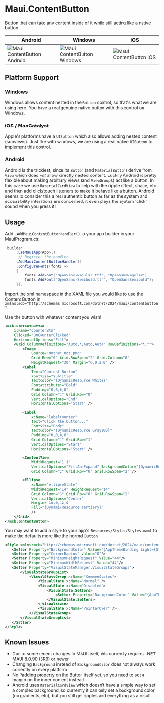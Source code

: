 # Maui.ContentButton
Button that can take any content inside of it while still acting like a native button

| Android | Windows | iOS |
|---------|---------|-----|
| ![Maui ContentButton Android](https://github.com/user-attachments/assets/1a9a8872-6901-411d-9e9f-c462f0fbd8d8) | ![Maui ContentButton Windows](https://github.com/user-attachments/assets/de9c5bef-d2c6-491e-a9f8-9d3f0f5bd773) | ![Maui ContentButton iOS](https://github.com/user-attachments/assets/46a9508c-43e8-4d68-bfa1-d4724bd92689) |


## Platform Support

### Windows
Windows allows content nested in the `Button` control, so that's what we are using here.  You have a real genuine native button with this control on Windows.

### iOS / MacCatalyst
Apple's platforms have a `UIButton` which also allows adding nested content (subviews).  Just like with windows, we are using a real native `UIButton` to implement this control.

### Android
Android is the trickiest, since its `Button` (and `MaterialButton`) derive from `View` which does _not_ allow directly nested content.  Luckily Android is pretty flexible about making arbitrary views (and `ViewGroup`s) act like a button.  In this case we use `MaterialCardView` to help with the ripple effect, shape, etc and then add click/touch listeners to make it behave like a button.  Android seems to consider this a real authentic button as far as the system and accessibility interations are concerned, it even plays the system 'click' sound when you press it!

## Usage

Add `.AddMauiContentButtonHandler()` to your app builder in your MauiProgram.cs:

```csharp
 builder
     .UseMauiApp<App>()
      // Register the handler
     .AddMauiContentButtonHandler()
     .ConfigureFonts(fonts =>
     {
         fonts.AddFont("OpenSans-Regular.ttf", "OpenSansRegular");
         fonts.AddFont("OpenSans-Semibold.ttf", "OpenSansSemibold");
     });
```

Import the xml namespace in the XAML file you would like to use the Content Button in:
`xmlns:mcb="http://schemas.microsoft.com/dotnet/2024/maui/contentbutton"`

Use the button with whatever content you wish!

```xml
<mcb:ContentButton
    x:Name="CounterBtn"
    Clicked="OnCounterClicked"
    HorizontalOptions="Fill">
    <Grid ColumnDefinitions="Auto,*,Auto,Auto" RowDefinitions="*,*">
        <Image
            Source="dotnet_bot.png"
            Grid.Row="0" Grid.RowSpan="2" Grid.Column="0"
            HeightRequest="30" Margin="6,0,2,0" />
        <Label 
            Text="Content Button"
            FontSize="Subtitle"
            TextColor="{DynamicResource White}"
            FontAttributes="Bold"
            Padding="0,6,0,0"
            Grid.Column="1" Grid.Row="0"
            VerticalOptions="End"
            HorizontalOptions="Start" />

        <Label 
            x:Name="labelCounter" 
            Text="Click the button..."
            FontSize="Body"
            TextColor="{DynamicResource Gray100}"
            Padding="0,0,0,6"
            Grid.Column="1" Grid.Row="1"
            VerticalOptions="Start"
            HorizontalOptions="Start" />

        <ContentView
            WidthRequest="1.1" 
            VerticalOptions="FillAndExpand" BackgroundColor="{DynamicResource Tertiary}"
            Grid.Column="2" Grid.Row="0" Grid.RowSpan="2" />

        <Ellipse
            x:Name="ellipseState"
            WidthRequest="14" HeightRequest="14"
            Grid.Column="3" Grid.Row="0" Grid.RowSpan="2"
            VerticalOptions="Center"
            Margin="10,0,12,0"
            Fill="{DynamicResource Tertiary}"
            />
    </Grid>
</mcb:ContentButton>
```


You may want to add a style to your app's `Resources/Styles/Styles.xaml` to make the defaults more like the normal `Button`
```xml
<Style xmlns:mcb="http://schemas.microsoft.com/dotnet/2024/maui/contentbutton" TargetType="mcb:ContentButton">
   <Setter Property="BackgroundColor" Value="{AppThemeBinding Light={StaticResource Primary}, Dark={StaticResource PrimaryDark}}" />
   <Setter Property="CornerRadius" Value="8"/>
   <Setter Property="MinimumHeightRequest" Value="44"/>
   <Setter Property="MinimumWidthRequest" Value="44"/>
   <Setter Property="VisualStateManager.VisualStateGroups">
       <VisualStateGroupList>
           <VisualStateGroup x:Name="CommonStates">
               <VisualState x:Name="Normal" />
               <VisualState x:Name="Disabled">
                   <VisualState.Setters>
                       <Setter Property="BackgroundColor" Value="{AppThemeBinding Light={StaticResource Gray200}, Dark={StaticResource Gray600}}" />
                   </VisualState.Setters>
               </VisualState>
               <VisualState x:Name="PointerOver" />
           </VisualStateGroup>
       </VisualStateGroupList>
   </Setter>
</Style>
```

## Known Issues
- Due to some recent changes in MAUI itself, this currently requires .NET MAUI 8.0.90 (SR9) or newer
- Changing `Background` instead of `BackgroundColor` does not always work correctly on every platform
- No Padding property on the Button itself yet, so you need to set a margin on the inner content instead
- Android uses `MaterialCardView` which doesn't have a simple way to set a complex background, so currently it can only set a background color (no gradients, etc), but you still get ripples and everything as a result
